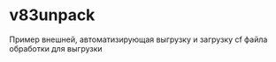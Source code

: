 ﻿v83unpack
=========

Пример внешней, автоматизирующая выгрузку и загрузку cf файла обработки для выгрузки 
